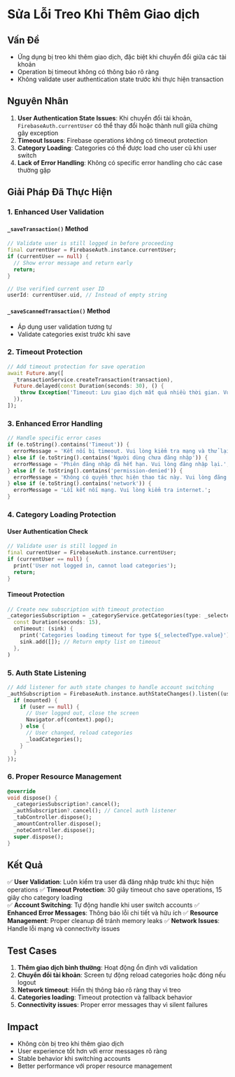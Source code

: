 # Sửa Lỗi Treo Khi Thêm Giao dịch

## Vấn Đề

- Ứng dụng bị treo khi thêm giao dịch, đặc biệt khi chuyển đổi giữa các tài khoản
- Operation bị timeout không có thông báo rõ ràng
- Không validate user authentication state trước khi thực hiện transaction

## Nguyên Nhân

1. **User Authentication State Issues**: Khi chuyển đổi tài khoản, `FirebaseAuth.currentUser` có thể thay đổi hoặc thành null giữa chừng gây exception
2. **Timeout Issues**: Firebase operations không có timeout protection
3. **Category Loading**: Categories có thể được load cho user cũ khi user switch
4. **Lack of Error Handling**: Không có specific error handling cho các case thường gặp

## Giải Pháp Đã Thực Hiện

### 1. Enhanced User Validation

#### `_saveTransaction()` Method
```dart
// Validate user is still logged in before proceeding
final currentUser = FirebaseAuth.instance.currentUser;
if (currentUser == null) {
  // Show error message and return early
  return;
}

// Use verified current user ID
userId: currentUser.uid, // Instead of empty string
```

#### `_saveScannedTransaction()` Method
- Áp dụng user validation tương tự
- Validate categories exist trước khi save

### 2. Timeout Protection

```dart
// Add timeout protection for save operation
await Future.any([
  _transactionService.createTransaction(transaction),
  Future.delayed(const Duration(seconds: 30), () {
    throw Exception('Timeout: Lưu giao dịch mất quá nhiều thời gian. Vui lòng thử lại.');
  }),
]);
```

### 3. Enhanced Error Handling

```dart
// Handle specific error cases
if (e.toString().contains('Timeout')) {
  errorMessage = 'Kết nối bị timeout. Vui lòng kiểm tra mạng và thử lại.';
} else if (e.toString().contains('Người dùng chưa đăng nhập')) {
  errorMessage = 'Phiên đăng nhập đã hết hạn. Vui lòng đăng nhập lại.';
} else if (e.toString().contains('permission-denied')) {
  errorMessage = 'Không có quyền thực hiện thao tác này. Vui lòng đăng nhập lại.';
} else if (e.toString().contains('network')) {
  errorMessage = 'Lỗi kết nối mạng. Vui lòng kiểm tra internet.';
}
```

### 4. Category Loading Protection

#### User Authentication Check
```dart
// Validate user is still logged in
final currentUser = FirebaseAuth.instance.currentUser;
if (currentUser == null) {
  print('User not logged in, cannot load categories');
  return;
}
```

#### Timeout Protection
```dart
// Create new subscription with timeout protection
_categoriesSubscription = _categoryService.getCategories(type: _selectedType).timeout(
  const Duration(seconds: 15),
  onTimeout: (sink) {
    print('Categories loading timeout for type ${_selectedType.value}');
    sink.add([]); // Return empty list on timeout
  },
)
```

### 5. Auth State Listening

```dart
// Add listener for auth state changes to handle account switching
_authSubscription = FirebaseAuth.instance.authStateChanges().listen((user) {
  if (mounted) {
    if (user == null) {
      // User logged out, close the screen
      Navigator.of(context).pop();
    } else {
      // User changed, reload categories
      _loadCategories();
    }
  }
});
```

### 6. Proper Resource Management

```dart
@override
void dispose() {
  _categoriesSubscription?.cancel();
  _authSubscription?.cancel(); // Cancel auth listener
  _tabController.dispose();
  _amountController.dispose();
  _noteController.dispose();
  super.dispose();
}
```

## Kết Quả

✅ **User Validation**: Luôn kiểm tra user đã đăng nhập trước khi thực hiện operations
✅ **Timeout Protection**: 30 giây timeout cho save operations, 15 giây cho category loading  
✅ **Account Switching**: Tự động handle khi user switch accounts
✅ **Enhanced Error Messages**: Thông báo lỗi chi tiết và hữu ích
✅ **Resource Management**: Proper cleanup để tránh memory leaks
✅ **Network Issues**: Handle lỗi mạng và connectivity issues

## Test Cases

1. **Thêm giao dịch bình thường**: Hoạt động ổn định với validation
2. **Chuyển đổi tài khoản**: Screen tự động reload categories hoặc đóng nếu logout
3. **Network timeout**: Hiển thị thông báo rõ ràng thay vì treo
4. **Categories loading**: Timeout protection và fallback behavior
5. **Connectivity issues**: Proper error messages thay vì silent failures

## Impact

- Không còn bị treo khi thêm giao dịch
- User experience tốt hơn với error messages rõ ràng
- Stable behavior khi switching accounts
- Better performance với proper resource management 